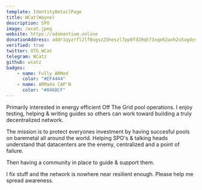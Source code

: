 ```yaml
---
template: IdentityDetailPage
title: WCat(Wayne)
description: SPO
image: /wcat.jpeg
website: https://adamantium.online
donationAddress: addr1qyzrfl2lf0ugsz25heszl7pp0fd29qh73xqe62axh2u5agdsvcnspa6ljktrhpxj2rfjv09xyxppd9lvg0mkzk3cj7gs3qxxwx
verified: true
twitter: OTG_WCat
telegram: WCatz
github: wcatz
badges:
    - name: Fully ARMed
      color: "#EF4444"
    - name: ARMada CAP'N
      color: "#846DCF"
---
```

Primarily interested in energy efficient Off The Grid pool operations. I enjoy testing, helping & writing guides so others can work toward building a truly decentralized network.

The mission is to protect everyones investment by having succesful pools on baremetal all around the world. Helping SPO's & talking heads understand that datacenters are the enemy, centralized and a point of failure.

Then having a community in place to guide & support them.


I fix stuff and the network is nowhere near resilient enough. Please help me spread awareness.
